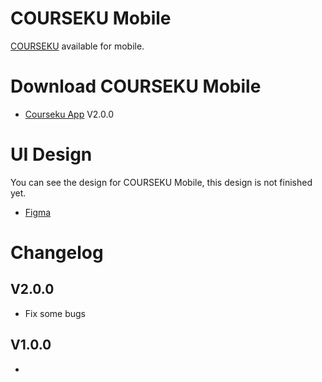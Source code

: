 # COURSEKU Mobile

[COURSEKU](http://courseku.herokuapp.com) available for mobile.

# Download COURSEKU Mobile
- [Courseku App](https://bit.ly/app-courseku) V2.0.0

# UI Design
You can see the design for COURSEKU Mobile, this design is not finished yet.
- [Figma](https://www.figma.com/file/3QpuOrLDPobFBIii30RBHe/Untitled?node-id=12%3A74)

# Changelog

## V2.0.0 ##
- Fix some bugs

## V1.0.0 ##
-
